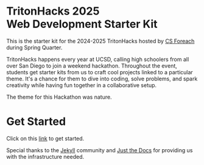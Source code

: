 # TritonHacks 2025 <br> Web Development Starter Kit

This is the starter kit for the 2024-2025 TritonHacks hosted by [CS Foreach](https://csforeach.org/) during Spring Quarter. 

TritonHacks happens every year at UCSD, calling high schoolers from all over San Diego to join a weekend hackathon. Throughout the event, students get starter kits from us to craft cool projects linked to a particular theme. It's a chance for them to dive into coding, solve problems, and spark creativity while having fun together in a collaborative setup.

The theme for this Hackathon was nature.


# Get Started
Click on this [link](https://tritonhacks.github.io/thwebdev-24/) to get started.

Special thanks to the [Jekyll](https://jekyllrb.com/) community and [Just the Docs](https://just-the-docs.com/) for providing us with the infrastructure needed.
